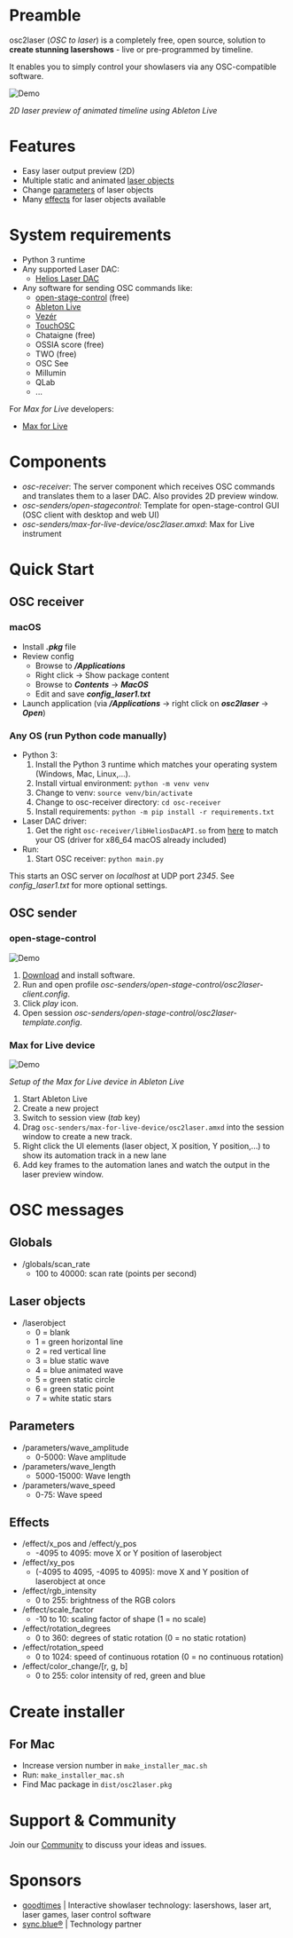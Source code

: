 # Preamble
osc2laser (*OSC to laser*) is a completely free, open source, solution to **create stunning lasershows** - live or pre-programmed by timeline.

It enables you to simply control your showlasers via any OSC-compatible software.

![Demo](osc-senders/max-for-live-device/doc/demo1.gif)

*2D laser preview of animated timeline using Ableton Live*

# Features
- Easy laser output preview (2D)
- Multiple static and animated [laser objects](#laser-objects)
- Change [parameters](#parameters) of laser objects 
- Many [effects](#effects) for laser objects available

# System requirements
- Python 3 runtime
- Any supported Laser DAC:
  - [Helios Laser DAC](https://bitlasers.com/helios-laser-dac/)
- Any software for sending OSC commands like:
  - [open-stage-control](https://openstagecontrol.ammd.net/) (free)
  - [Ableton Live](https://www.ableton.com/live/)
  - [Vezér](https://imimot.com/vezer/)
  - [TouchOSC](https://hexler.net/touchosc)
  - Chataigne (free)
  - OSSIA score (free)
  - TWO (free)
  - OSC See
  - Millumin
  - QLab
  - ...

For *Max for Live* developers:
- [Max for Live](https://www.ableton.com/de/live/max-for-live/)

# Components
- *osc-receiver*: The server component which receives OSC commands and translates them to a laser DAC. Also provides 2D preview window.
- *osc-senders/open-stagecontrol*: Template for open-stage-control GUI (OSC client with desktop and web UI) 
- *osc-senders/max-for-live-device/osc2laser.amxd*: Max for Live instrument 

# Quick Start
## OSC receiver
### macOS
 - Install ***.pkg*** file
 - Review config
   - Browse to ***/Applications***
   - Right click -> Show package content
   - Browse to ***Contents*** -> ***MacOS***
   - Edit and save ***config_laser1.txt***
 - Launch application (via ***/Applications*** -> right click on ***osc2laser*** -> ***Open***)

### Any OS (run Python code manually)
- Python 3:
  1. Install the Python 3 runtime which matches your operating system (Windows, Mac, Linux,...).
  2. Install virtual environment: `python -m venv venv`
  3. Change to venv: `source venv/bin/activate`
  4. Change to osc-receiver directory: `cd osc-receiver`
  5. Install requirements: `python -m pip install -r requirements.txt`
- Laser DAC driver:
  1. Get the right `osc-receiver/libHeliosDacAPI.so` from [here](https://github.com/Grix/helios_dac) to match your OS (driver for x86_64 macOS already included) 
- Run:
  1. Start OSC receiver: `python main.py`

This starts an OSC server on *localhost* at UDP port *2345*.
See *config_laser1.txt* for more optional settings.

## OSC sender
### open-stage-control
![Demo](osc-senders/open-stage-control/doc/open-stage-control-demo.gif)

1. [Download](https://openstagecontrol.ammd.net/download/) and install software.
2. Run and open profile *osc-senders/open-stage-control/osc2laser-client.config*.
3. Click *play* icon.
4. Open session *osc-senders/open-stage-control/osc2laser-template.config*.

### Max for Live device
![Demo](osc-senders/max-for-live-device/doc/setup.gif)

*Setup of the Max for Live device in Ableton Live*

1. Start Ableton Live
2. Create a new project
3. Switch to session view (*tab* key)
4. Drag `osc-senders/max-for-live-device/osc2laser.amxd` into the session window to create a new track.
5. Right click the UI elements (laser object, X position, Y position,...) to show its automation track in a new lane
6. Add key frames to the automation lanes and watch the output in the laser preview window.

# OSC messages
## Globals
- /globals/scan_rate
  - 100 to 40000: scan rate (points per second)

## Laser objects
- /laserobject
  - 0 = blank
  - 1 = green horizontal line
  - 2 = red vertical line
  - 3 = blue static wave
  - 4 = blue animated wave
  - 5 = green static circle
  - 6 = green static point
  - 7 = white static stars

## Parameters
- /parameters/wave_amplitude
  - 0-5000: Wave amplitude
- /parameters/wave_length
  - 5000-15000: Wave length
- /parameters/wave_speed
  - 0-75: Wave speed

## Effects
- /effect/x_pos and /effect/y_pos
  - -4095 to 4095: move X or Y position of laserobject
- /effect/xy_pos
  - (-4095 to 4095, -4095 to 4095): move X and Y position of laserobject at once
- /effect/rgb_intensity
  - 0 to 255: brightness of the RGB colors
- /effect/scale_factor
  - -10 to 10: scaling factor of shape (1 = no scale)
- /effect/rotation_degrees
  - 0 to 360: degrees of static rotation (0 = no static rotation)
- /effect/rotation_speed
  - 0 to 1024: speed of continuous rotation (0 = no continuous rotation)
- /effect/color_change/[r, g, b]
  - 0 to 255: color intensity of red, green and blue

# Create installer
## For Mac
- Increase version number in  `make_installer_mac.sh`
- Run: `make_installer_mac.sh`
- Find Mac package in `dist/osc2laser.pkg`

# Support & Community
Join our [Community](https://community.goodtimes.technology/c/osc2laser/5) to discuss your ideas and issues.

# Sponsors
- [goodtimes](https://www.goodtimes.technology) | Interactive showlaser technology: lasershows, laser art, laser games, laser control software
- [sync.blue®](https://www.sync.blue) | Technology partner 
